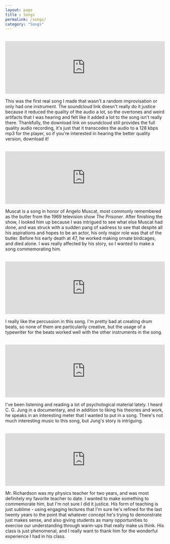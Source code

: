 ```yaml
---
layout: page
title : Songs
permalink: /songs/
category: "Songs"
---
```

<br>

<iframe width="100%" height="166" scrolling="no" frameborder="no" src="https://w.soundcloud.com/player/?url=https%3A//api.soundcloud.com/tracks/329433698&amp;color=ff5500&amp;auto_play=false&amp;hide_related=false&amp;show_comments=true&amp;show_user=true&amp;show_reposts=false"></iframe>

This was the first real song I made that wasn't a random improvisation or only had one instrument. The soundcloud link doesn't really do it justice because it reduced the quality of the audio a lot, so the overtones and weird artifacts that I was hearing and felt like it added a lot to the song isn't really there. Thankfully, the download link on soundcloud still provides the full quality audio recording, it's just that it transcodes the audio to a 128 kbps mp3 for the player, so if you're interested in hearing the better quality version, download it!

<br>

<iframe width="100%" height="166" scrolling="no" frameborder="no" src="https://w.soundcloud.com/player/?url=https%3A//api.soundcloud.com/tracks/332606732&amp;color=ff5500&amp;auto_play=false&amp;hide_related=false&amp;show_comments=true&amp;show_user=true&amp;show_reposts=false"></iframe>

Muscat is a song in honor of Angelo Muscat, most commonly remembered as the butler from the 1969 television show _The Prisoner_. After finishing the show, I looked him up because I was intrigued to see what else Muscat had done, and was struck with a sudden pang of sadness to see that despite all his aspirations and hopes to be an actor, his only major role was that of the butler. Before his early death at 47, he worked making ornate birdcages, and died alone. I was really affected by his story, so I wanted to make a song commemorating him.

<br>

<iframe width="100%" height="166" scrolling="no" frameborder="no" src="https://w.soundcloud.com/player/?url=https%3A//api.soundcloud.com/tracks/332606965&amp;color=ff5500&amp;auto_play=false&amp;hide_related=false&amp;show_comments=true&amp;show_user=true&amp;show_reposts=false"></iframe>

I really like the percussion in this song. I'm pretty bad at creating drum beats, so none of them are particularily creative, but the usage of a typewriter for the beats worked well with the other instruments in the song.

<br>

<iframe width="100%" height="166" scrolling="no" frameborder="no" src="https://w.soundcloud.com/player/?url=https%3A//api.soundcloud.com/tracks/332607028&amp;color=ff5500&amp;auto_play=false&amp;hide_related=false&amp;show_comments=true&amp;show_user=true&amp;show_reposts=false"></iframe>

I've been listening and reading a lot of psychological material lately. I heard C. G. Jung in a documentary, and in addition to liking his theories and work, he speaks in an interesting meter that I wanted to put in a song. There's not much interesting music to this song, but Jung's story is intriguing.

<br>

<iframe width="100%" height="166" scrolling="no" frameborder="no" src="https://w.soundcloud.com/player/?url=https%3A//api.soundcloud.com/tracks/332723983&amp;color=ff5500&amp;auto_play=false&amp;hide_related=false&amp;show_comments=true&amp;show_user=true&amp;show_reposts=false"></iframe>

Mr. Richardson was my physics teacher for two years, and was most definitely my favorite teacher to date. I wanted to make something to commemorate him, but I'm not sure I did it justice. His form of teaching is just sublime - using engaging lectures that I'm sure he's refined for the last twenty years to the point that whatever concept he's trying to demonstrate just makes sense, and also giving students as many opportunities to exercise our understanding through warm-ups that really make us think. His class is just phenomenal, and I really want to thank him for the wonderful experience I had in his class.
